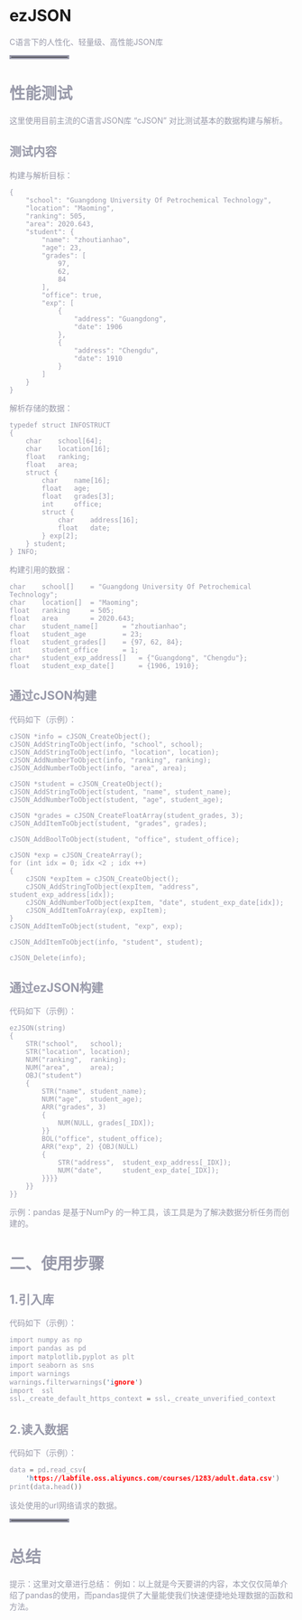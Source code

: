
# ezJSON
<font color=#999AAA >C语言下的人性化、轻量级、高性能JSON库
<hr style=" border:solid; width:100px; height:1px;" color=#000000 size=1">

# 性能测试
<font color=#999AAA >这里使用目前主流的C语言JSON库 “cJSON” 对比测试基本的数据构建与解析。

## 测试内容
<font color=#999AAA >构建与解析目标：
```
{
    "school": "Guangdong University Of Petrochemical Technology",
    "location": "Maoming",
    "ranking": 505,
    "area": 2020.643,
    "student": {
        "name": "zhoutianhao",
        "age": 23,
        "grades": [
            97,
            62,
            84
        ],
        "office": true,
        "exp": [
            {
                "address": "Guangdong",
                "date": 1906
            },
            {
                "address": "Chengdu",
                "date": 1910
            }
        ]
    }
}
```
<font color=#999AAA >解析存储的数据：
```
typedef struct INFOSTRUCT 
{
    char    school[64];
    char    location[16];
    float   ranking;
    float   area;
    struct {
        char    name[16];
        float   age;
        float   grades[3];
        int     office;
        struct {
            char    address[16];
            float   date;
        } exp[2];
    } student;
} INFO;
```
<font color=#999AAA >构建引用的数据：
```
char    school[]    = "Guangdong University Of Petrochemical Technology";
char    location[]  = "Maoming";
float   ranking     = 505;
float   area        = 2020.643;
char    student_name[]      = "zhoutianhao";
float   student_age         = 23;
float   student_grades[]    = {97, 62, 84};
int     student_office      = 1;
char*   student_exp_address[]   = {"Guangdong", "Chengdu"};
float   student_exp_date[]      = {1906, 1910};
```

## 通过cJSON构建
代码如下（示例）：
```
cJSON *info = cJSON_CreateObject();
cJSON_AddStringToObject(info, "school", school);
cJSON_AddStringToObject(info, "location", location);
cJSON_AddNumberToObject(info, "ranking", ranking);
cJSON_AddNumberToObject(info, "area", area);

cJSON *student = cJSON_CreateObject();
cJSON_AddStringToObject(student, "name", student_name);
cJSON_AddNumberToObject(student, "age", student_age);

cJSON *grades = cJSON_CreateFloatArray(student_grades, 3);
cJSON_AddItemToObject(student, "grades", grades);

cJSON_AddBoolToObject(student, "office", student_office);

cJSON *exp = cJSON_CreateArray();
for (int idx = 0; idx <2 ; idx ++) 
{
    cJSON *expItem = cJSON_CreateObject();
    cJSON_AddStringToObject(expItem, "address", student_exp_address[idx]);
    cJSON_AddNumberToObject(expItem, "date", student_exp_date[idx]);
    cJSON_AddItemToArray(exp, expItem);
}
cJSON_AddItemToObject(student, "exp", exp);

cJSON_AddItemToObject(info, "student", student);

cJSON_Delete(info);
```

## 通过ezJSON构建
代码如下（示例）：
```
ezJSON(string)
{
    STR("school",   school);
    STR("location", location);
    NUM("ranking",  ranking);
    NUM("area",     area);
    OBJ("student")
    {
        STR("name", student_name);
        NUM("age",  student_age);
        ARR("grades", 3)
        {
            NUM(NULL, grades[_IDX]);
        }}
        BOL("office", student_office);
        ARR("exp", 2) {OBJ(NULL)
        {
            STR("address",  student_exp_address[_IDX]);
            NUM("date",     student_exp_date[_IDX]);
        }}}}
    }}
}}
```

<font color=#999AAA >示例：pandas 是基于NumPy 的一种工具，该工具是为了解决数据分析任务而创建的。



# 二、使用步骤
## 1.引入库


<font color=#999AAA >代码如下（示例）：



```c
import numpy as np
import pandas as pd
import matplotlib.pyplot as plt
import seaborn as sns
import warnings
warnings.filterwarnings('ignore')
import  ssl
ssl._create_default_https_context = ssl._create_unverified_context
```

## 2.读入数据

<font color=#999AAA >代码如下（示例）：



```c
data = pd.read_csv(
    'https://labfile.oss.aliyuncs.com/courses/1283/adult.data.csv')
print(data.head())
```



<font color=#999AAA >该处使用的url网络请求的数据。

<hr style=" border:solid; width:100px; height:1px;" color=#000000 size=1">

# 总结
<font color=#999AAA >提示：这里对文章进行总结：
例如：以上就是今天要讲的内容，本文仅仅简单介绍了pandas的使用，而pandas提供了大量能使我们快速便捷地处理数据的函数和方法。
